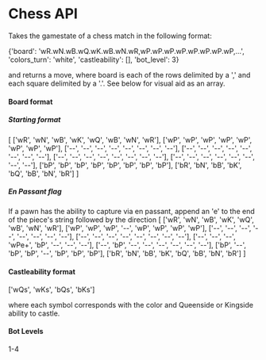 # Chess API
Takes the gamestate of a chess match in the following format:

{'board': 'wR.wN.wB.wQ.wK.wB.wN.wR,wP.wP.wP.wP.wP.wP.wP.wP,...',
'colors_turn': 'white',
'castleability': [],
'bot_level': 3}

and returns a move, where board is each of the rows delimited by a ',' and each square delimited by a '.'.
See below for visual aid as an array.

#### Board format
##### Starting format
[
['wR', 'wN', 'wB', 'wK', 'wQ', 'wB', 'wN', 'wR'],
['wP', 'wP', 'wP', 'wP', 'wP', 'wP', 'wP', 'wP'],
['--', '--', '--', '--', '--', '--', '--', '--'],
['--', '--', '--', '--', '--', '--', '--', '--'],
['--', '--', '--', '--', '--', '--', '--', '--'],
['--', '--', '--', '--', '--', '--', '--', '--'],
['bP', 'bP', 'bP', 'bP', 'bP', 'bP', 'bP', 'bP'],
['bR', 'bN', 'bB', 'bK', 'bQ', 'bB', 'bN', 'bR']
]
##### En Passant flag
If a pawn has the ability to capture via en passant, append an 'e' to the end of the piece's string followed by the direction
[
['wR', 'wN', 'wB', 'wK', 'wQ', 'wB', 'wN', 'wR'],
['wP', 'wP', 'wP', '--', 'wP', 'wP', 'wP', 'wP'],
['--', '--', '--', '--', '--', '--', '--', '--'],
['--', '--', '--', '--', '--', '--', '--', '--'],
['--', '--', '--', 'wPe+', 'bP', '--', '--', '--'],
['--', 'bP', '--', '--', '--', '--', '--', '--'],
['bP', '--', 'bP', 'bP', '--', 'bP', 'bP', 'bP'],
['bR', 'bN', 'bB', 'bK', 'bQ', 'bB', 'bN', 'bR']
]



#### Castleability format
['wQs', 'wKs', 'bQs', 'bKs']

where each symbol corresponds with the color and Queenside or Kingside ability to castle.

#### Bot Levels
1-4